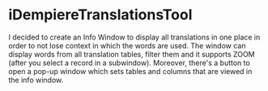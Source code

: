 # iDempiereTranslationsTool
I decided to create an Info Window to display all translations in one place in order to not lose context in which the words are used. The window can display words from all translation tables, filter them and it supports ZOOM (after you select a record in a subwindow). Moreover, there's a button to open a pop-up window which sets tables and columns that are viewed in the info window. 
